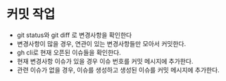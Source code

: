 # 커밋 작업

- git status와 git diff 로 변경사항을 확인한다
- 변경사항이 많을 경우, 연관이 있는 변경사항들만 모아서 커밋한다.
- gh cli로 현재 오픈된 이슈들을 확인한다.
- 현재 변경사항 이슈가 있을 경우 이슈 번호를 커밋 메시지에 추가한다.
- 관련 이슈가 없을 경우, 이슈를 생성하고 생성된 이슈를 커밋 메시지에 추가한다.
